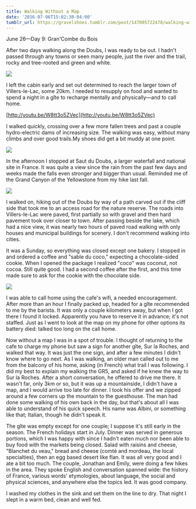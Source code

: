 ```yaml
---
title: Walking Without a Map
date: '2016-07-06T15:02:30-04:00'
tumblr_url: https://gravelshoes.tumblr.com/post/147005722478/walking-without-a-map
---
```


June 26—Day 9: Gran'Combe du Bois

After two days walking along the Doubs, I was ready to be out. I hadn't
passed through any towns or seen many people, just the river and the
trail, rocky and tree-rooted and green and white.

![](https://66.media.tumblr.com/f9f843a64a5d1319928a9118f5f684a1/tumblr_inline_o9eh8z6hlf1uncvcw_1280.jpg)

I left the cabin early and set out determined to reach the larger town
of Villers-le-Lac, some 20km. I needed to resupply on food and wanted to
spend a night in a gîte to recharge mentally and physically—and to call
home.

[http://youtu.be/W8tt3o5ZVec](http://youtu.be/W8tt3o5ZVec)

I walked quickly, crossing over a few more fallen trees and past a
couple hydro-electric dams of increasing size. The walking was easy,
without many climbs and over good trails.My shoes did get a bit muddy at
one point.

![](https://66.media.tumblr.com/583d11dcd363efa2802774dbaf300198/tumblr_inline_o9uj22BLkW1uncvcw_1280.jpg)

In the afternoon I stopped at Saut du Doubs, a larger waterfall and
national site in France. It was quite a view since the rain from the
past few days and weeks made the falls even stronger and bigger than
usual. Reminded me of the Grand Canyon of the Yellowstone from my hike
last fall.

![](https://66.media.tumblr.com/f03aea6a898fa0cad25bf97d4f020dda/tumblr_inline_o9uize8xiD1uncvcw_1280.jpg)

I walked on, hiking out of the Doubs by way of a path carved out if the
cliff side that took me to an access road for the nature reserve. The
roads into Villers-le-Lac were paved, first partially so with gravel and
then hard pavement took over closer to town. After passing beside the
lake, which had a nice view, it was nearly two hours of paved road
walking with only houses and municipal buildings for scenery. I don't
recommend walking into cities.

It was a Sunday, so everything was closed except one bakery. I stopped
in and ordered a coffee and "sable du coco," expecting a chocolate-sided
cookie. When I opened the package I realized "coco" was coconut, not
cocoa. Still quite good. I had a second coffee after the first, and this
time made sure to ask for the cookie with the chocolate side.

![](https://66.media.tumblr.com/f4fd3421e1f1471f59448f48048e8acd/tumblr_inline_o9uiyfef5m1uncvcw_1280.jpg)

I was able to call home using the cafe's wifi, a needed encouragement.
After more than an hour I finally packed up, headed for a gîte
recommended to me by the barista. It was only a couple kilometers away,
but when I got there I found it locked. Apparently you have to reserve
it in advance; it's not staffed. Just as I went to look at the map on my
phone for other options its battery died: talked too long on the call
home.

Now without a map I was in a spot of trouble. I thought of returning to
the cafe to charge my phone but saw a sign for another gîte, Sur la
Roches, and walked that way. It was just the one sign, and after a few
minutes I didn't know where to go next. As I was walking, an older man
called out to me from the balcony of his home, asking (in French) what
trail I was following. I did my best to explain my walking the GR5, and
asked if he knew the way to Sur la Roches. After a short conversation,
he offered to drive me there. It wasn't far, only 3km or so, but it was
up a mountainside, I didn't have a map, and I would arrive too late for
dinner. I took his offer and we zipped around a few corners up the
mountain to the guesthouse. The man had done some walking of his own
back in the day, but that's about all I was able to understand of his
quick speech. His name was Albini, or something like that; Italian,
though he didn't speak it.

The gîte was empty except for one couple; I suppose it's still early in
the season. The French holidays start in July. Dinner was served in
generous portions, which I was happy with since I hadn't eaten much nor
been able to buy food with the markets being closed. Salad with raisins
and cheese, "Blanchet du veau," bread and cheese (comté and mordeau, the
local specialties), then an egg based desert like flan. It was all very
good and I ate a bit too much. The couple, Jonathan and Emily, were
doing a few hikes in the area. They spoke English and conversation
spanned wide: the history of France, various words' etymologies, about
language, the social and physical sciences, and anywhere else the topics
led. It was good company.

I washed my clothes in the sink and set them on the line to dry. That
night I slept in a warm bed, clean and well fed.

